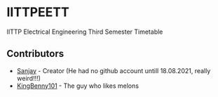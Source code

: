 # IITTPEETT
IITTP Electrical Engineering Third Semester Timetable

## Contributors 
* [Sanjay](https://github.com/Siva-Sanjay) - Creator (He had no github account untill 18.08.2021, really weird!!!)
* [KingBenny101](https://github.com/benstindavis) - The guy who likes melons